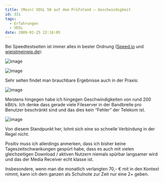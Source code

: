 ```yaml
---
title: (Mein) VDSL 50 auf dem Prüfstand – Geschwindigkeit
id: 331
tags:
  - Erfahrungen
  - VDSL
date: 2009-02-25 22:16:05
---
```


Bei Speedtestseiten ist immer alles in bester Ordnung ([Speed.io](http://Speed.io) und [wieistmeineip.de](http://wieistmeineip.de)):

![image](https://az275061.vo.msecnd.net/blogmedia/2009/02/image11.png "image")

![image](https://az275061.vo.msecnd.net/blogmedia/2009/02/image12.png "image")

Sehr selten findet man brauchbare Ergebnisse auch in der Praxis:

![image](https://az275061.vo.msecnd.net/blogmedia/2009/02/image13.png "image")

Meistens hingegen habe ich hingegen Geschwindigkeiten von rund 200 kBit/s. Ich denke dass gerade viele Fileserver in der Bandbreite pro Benutzer beschränkt sind und das dies kein “Fehler” der Telekom ist.

![image](https://az275061.vo.msecnd.net/blogmedia/2009/02/image14.png "image")

Von diesem Standpunkt her, lohnt sich eine so schnelle Verbindung in der Regel nicht.

Positiv muss ich allerdings anmerken, dass ich bisher keine Tageszeitschwankungen gespürt habe, dass es auch mit vielen gleichzeitigen Download / aktiven Nutzern niemals spürbar langsamer wird und das der Media Receiver echt klasse ist.

Insbesondere, wenn man die monatlich verlangten 70,- € mit in den Kontext nimmt, kann ich dem ganzen als Schulnote zur Zeit nur eine 2+ geben.